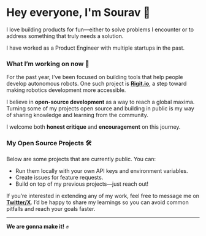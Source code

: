 # Hey everyone, I'm Sourav 👋  

I love building products for fun—either to solve problems I encounter or to address something that truly needs a solution.  

I have worked as a Product Engineer with multiple startups in the past.  

### What I’m working on now 🚀  
For the past year, I’ve been focused on building tools that help people develop autonomous robots. One such project is **[Rigit.io](https://rigit.io)**, a step toward making robotics development more accessible.  

I believe in **open-source development** as a way to reach a global maxima. Turning some of my projects open source and building in public is my way of sharing knowledge and learning from the community.  

I welcome both **honest critique** and **encouragement** on this journey.  

### My Open Source Projects 🛠️  
Below are some projects that are currently public. You can:  
- Run them locally with your own API keys and environment variables.  
- Create issues for feature requests.  
- Build on top of my previous projects—just reach out!  

If you’re interested in extending any of my work, feel free to message me on **[Twitter/X](https://x.com/sourav_bz)**. I’d be happy to share my learnings so you can avoid common pitfalls and reach your goals faster.

---

**We are gonna make it!** ✊  
